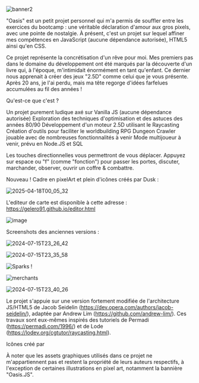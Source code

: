 ![banner2](https://github.com/user-attachments/assets/85ae062a-6195-4a86-b7a7-5ad6a7613db9)

"Oasis" est un petit projet personnel qui m'a permis de souffler entre les exercices du bootcamp : une véritable déclaration d'amour aux gros pixels, avec une pointe de nostalgie. À présent, c'est un projet sur lequel affiner mes compétences en JavaScript (aucune dépendance autorisée), HTML5 ainsi qu'en CSS.

Ce projet représente la concrétisation d'un rêve pour moi. Mes premiers pas dans le domaine du développement ont été marqués par la découverte d'un livre qui, à l'époque, m'intimidait énormément en tant qu'enfant. Ce dernier nous apprenait à créer des jeux "2.5D" comme celui que je vous présente. Après 20 ans, je l'ai perdu, mais ma tête regorge d'idées farfelues accumulées au fil des années !

Qu'est-ce que c'est ?

Un projet purement ludique axé sur Vanilla JS (aucune dépendance autorisée)
Exploration des techniques d'optimisation et des astuces des années 80/90
Développement d'un moteur 2.5D utilisant le Raycasting
Création d'outils pour faciliter le worldbuilding
RPG Dungeon Crawler jouable avec de nombreuses fonctionnalités à venir
Mode multijoueur à venir, prévu en Node.JS et SQL

Les touches directionnelles vous permettront de vous déplacer. 
Appuyez sur espace ou "f" (comme "fonction") pour passer les portes, discuter, marchander, observer, ouvrir un coffre & combattre.


Nouveau ! Cadre en pixelArt et plein d'icônes créés par Dusk :

![2025-04-18T00_05_32](https://github.com/user-attachments/assets/9a097448-538c-41ee-945e-082d61815abd)


L'editeur de carte est disponible à cette adresse : https://gelero91.github.io/editor.html

![image](https://github.com/user-attachments/assets/bf691ff2-4cf9-413f-8a54-7bf3f83891e2)


Screenshots des anciennes versions :

![2024-07-15T23_26_42](https://github.com/user-attachments/assets/f14b9945-5059-49c9-a5d7-4d724529dd29)

![2024-07-15T23_35_58](https://github.com/user-attachments/assets/d3d9ea28-7eea-42b6-b5ab-161433eb95b2)

![Sparks !](https://github.com/user-attachments/assets/23058bee-d88c-475f-b7ae-1b25ba6e1962)

![merchants](https://github.com/user-attachments/assets/f2509a67-ad96-419c-85da-8eba769ab4c8)

![2024-07-15T23_40_26](https://github.com/user-attachments/assets/fe96d99e-e0b0-4def-9fe7-309a8a8b6f06)


Le projet s'appuie sur une version fortement modifiée de l'architecture JS/HTML5 de Jacob Seidelin (https://dev.opera.com/authors/jacob-seidelin/), adaptée par Andrew Lim (https://github.com/andrew-lim/). Ces travaux sont eux-mêmes inspirés des tutoriels de Permadi (https://permadi.com/1996/) et de Lode (https://lodev.org/cgtutor/raycasting.html).

Icônes créé par 

À noter que les assets graphiques utilisés dans ce projet ne m'appartiennent pas et restent la propriété de leurs auteurs respectifs, à l'exception de certaines illustrations en pixel art, notamment la bannière "Oasis.JS".
